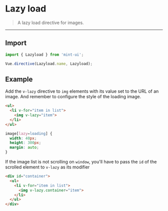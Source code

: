 # Lazy load

> A lazy load directive for images.

-------------

## Import

```javascript
import { Lazyload } from 'mint-ui';

Vue.directive(Lazyload.name, Lazyload);
```

## Example

Add the `v-lazy` directive to `img` elements with its value set to the URL of an image. And remember to configure the style of the loading image.

```html
<ul>
  <li v-for="item in list">
    <img v-lazy="item">
  </li>
</ul>
```

```css
image[lazy=loading] {
  width: 40px;
  height: 300px;
  margin: auto;
}
```

If the image list is not scrolling on `window`, you'll have to pass the `id` of the scrolled element to `v-lazy` as its modifier

```html
<div id="container">
  <ul>
    <li v-for="item in list">
      <img v-lazy.container="item">
    </li>
  </ul>
</div>
```
